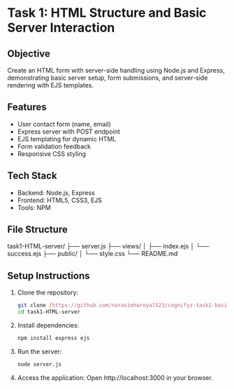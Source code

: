 # Task 1: HTML Structure and Basic Server Interaction

## Objective
Create an HTML form with server-side handling using Node.js and Express, demonstrating basic server setup, form submissions, and server-side rendering with EJS templates.

## Features
- User contact form (name, email)
- Express server with POST endpoint
- EJS templating for dynamic HTML
- Form validation feedback
- Responsive CSS styling

## Tech Stack
- Backend: Node.js, Express
- Frontend: HTML5, CSS3, EJS
- Tools: NPM

## File Structure
task1-HTML-server/
├── server.js
├── views/
│ ├── index.ejs
│ └── success.ejs
├── public/
│ └── style.css
└── README.md


## Setup Instructions
1. Clone the repository:
   ```bash
   git clone [https://github.com/narasimharoyal523/cognifyz-task1-basic-server-form.git]
   cd task1-HTML-server

2. Install dependencies:
   ```bash
   npm install express ejs

3. Run the server:
   ```bash
   node server.js

4. Access the application:
Open http://localhost:3000 in your browser.
